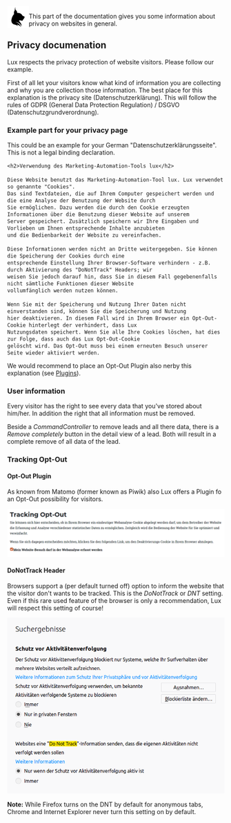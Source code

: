 <img align="left" src="../../Resources/Public/Icons/lux.svg" width="50" />

This part of the documentation gives you some information about privacy on websites in general.

## Privacy documenation

Lux respects the privacy protection of website visitors. Please follow our example.

First of all let your visitors know what kind of information you are collecting and why you are collection those
information. The best place for this explanation is the privacy site (Datenschutzerklärung). This will follow the
rules of GDPR (General Data Protection Regulation) / DSGVO (Datenschutzgrundverordnung).

### Example part for your privacy page

This could be an example for your German "Datenschutzerklärungsseite". This is not a legal binding declaration.

```
<h2>Verwendung des Marketing-Automation-Tools lux</h2>

Diese Website benutzt das Marketing-Automation-Tool lux. Lux verwendet so genannte "Cookies".
Das sind Textdateien, die auf Ihrem Computer gespeichert werden und die eine Analyse der Benutzung der Website durch
Sie ermöglichen. Dazu werden die durch den Cookie erzeugten Informationen über die Benutzung dieser Website auf unserem
Server gespeichert. Zusätzlich speichern wir Ihre Eingaben und Vorlieben um Ihnen entsprechende Inhalte anzubieten
und die Bedienbarkeit der Website zu vereinfachen.

Diese Informationen werden nicht an Dritte weitergegeben. Sie können die Speicherung der Cookies durch eine
entsprechende Einstellung Ihrer Browser-Software verhindern - z.B. durch Aktivierung des "DoNotTrack" Headers; wir
weisen Sie jedoch darauf hin, dass Sie in diesem Fall gegebenenfalls nicht sämtliche Funktionen dieser Website
vollumfänglich werden nutzen können.

Wenn Sie mit der Speicherung und Nutzung Ihrer Daten nicht einverstanden sind, können Sie die Speicherung und Nutzung
hier deaktivieren. In diesem Fall wird in Ihrem Browser ein Opt-Out-Cookie hinterlegt der verhindert, dass Lux
Nutzungsdaten speichert. Wenn Sie alle Ihre Cookies löschen, hat dies zur Folge, dass auch das Lux Opt-Out-Cookie
gelöscht wird. Das Opt-Out muss bei einem erneuten Besuch unserer Seite wieder aktiviert werden.
```

We would recommend to place an Opt-Out Plugin also nerby this explanation
(see [Plugins](../Technical/Plugins/Index.md)).

### User information

Every visitor has the right to see every data that you've stored about him/her. In addition the right that all
information must be removed.

Beside a *CommandController* to remove leads and all there data, there is a *Remove completely* button in the detail
view of a lead. Both will result in a complete remove of all data of the lead.

### Tracking Opt-Out

#### Opt-Out Plugin
As known from Matomo (former known as Piwik) also Lux offers a Plugin fo an Opt-Out possibility for visitors.

<img src="../Images/documentation_plugin_optout_frontend1.png" width="800" />

#### DoNotTrack Header

Browsers support a (per default turned off) option to inform the website that the visitor don't wants to be tracked.
This is the *DoNotTrack* or *DNT* setting. Even if this rare used feature of the browser is only a recommendation, Lux
will respect this setting of course!

<img src="../Images/documentation_marketing_donottrack.png" width="800" />

**Note:** While Firefox turns on the DNT by default for anonymous tabs, Chrome and Internet Explorer never turn this
setting on by default.

